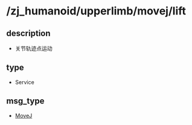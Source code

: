 # /zj_humanoid/upperlimb/movej/lift

## description
- 关节轨迹点运动

## type
- Service

## msg_type
- [MoveJ](../../../../zj_humanoid_types.md#MoveJ)

